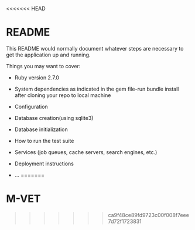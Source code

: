 <<<<<<< HEAD
# README

This README would normally document whatever steps are necessary to get the
application up and running.

Things you may want to cover:

* Ruby version 2.7.0

* System dependencies as indicated in the gem file-run bundle install after cloning your repo to local machine

* Configuration

* Database creation(using sqlite3)

* Database initialization

* How to run the test suite

* Services (job queues, cache servers, search engines, etc.)

* Deployment instructions

* ...
=======
# M-VET
>>>>>>> ca9f48ce89fd9723c00f008f7eee7d72f1723831

